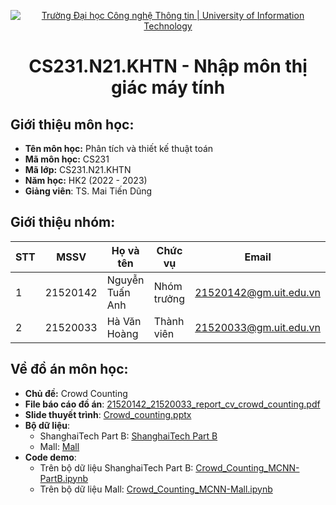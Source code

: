 <p align="center">
  <a href="https://www.uit.edu.vn/" title="Trường Đại học Công nghệ Thông tin" style="border: none;">
    <img src="https://i.imgur.com/WmMnSRt.png" alt="Trường Đại học Công nghệ Thông tin | University of Information Technology">
  </a>
</p>

<h1 align="center"><b>CS231.N21.KHTN - Nhập môn thị giác máy tính</b></h>

## Giới thiệu môn học:
* **Tên môn học:** Phân tích và thiết kế thuật toán
* **Mã môn học:** CS231
* **Mã lớp:** CS231.N21.KHTN
* **Năm học:** HK2 (2022 - 2023)
* **Giảng viên**: TS. Mai Tiến Dũng
  
## Giới thiệu nhóm:
|**STT**|**MSSV**|  **Họ và tên**  |**Chức vụ**|       **Email**      |
|-------|--------|-----------------|-----------|----------------------|
|   1   |21520142| Nguyễn Tuấn Anh |Nhóm trưởng|21520142@gm.uit.edu.vn|
|   2   |21520033|  Hà Văn Hoàng   |Thành viên |21520033@gm.uit.edu.vn|

## Về đồ án môn học:
- **Chủ đề:** Crowd Counting
- **File báo cáo đồ án**: [21520142_21520033_report_cv_crowd_counting.pdf](https://github.com/hhoangcpascal/CS231.N21.KHTN/blob/main/21520142_21520033_report_cv_crowd_counting.pdf)
- **Slide thuyết trình**: [Crowd_counting.pptx](https://github.com/hhoangcpascal/CS231.N21.KHTN/blob/main/Crowd%20counting.pptx)
- **Bộ dữ liệu**:
    + ShanghaiTech Part B: [ShanghaiTech Part B](https://github.com/hhoangcpascal/CS231.N21.KHTN/tree/main/ShanghaiTech/part_B)
    + Mall: [Mall](https://github.com/hhoangcpascal/CS231.N21.KHTN/tree/main/Mall)
- **Code demo**:
    + Trên bộ dữ liệu ShanghaiTech Part B: [Crowd_Counting_MCNN-PartB.ipynb](https://github.com/hhoangcpascal/CS231.N21.KHTN/blob/main/Crowd_Counting_MCNN-PartB.ipynb)
    + Trên bộ dữ liệu Mall: [Crowd_Counting_MCNN-Mall.ipynb](https://github.com/hhoangcpascal/CS231.N21.KHTN/blob/main/Crowd_Counting_MCNN-Mall.ipynb)
